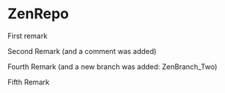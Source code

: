 # ZenRepo

First remark

Second Remark (and a comment was added)

Fourth Remark (and a new branch was added: ZenBranch_Two)


Fifth Remark 


